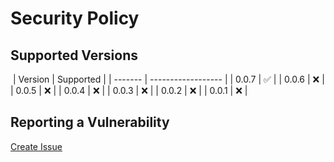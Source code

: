 # Security Policy

## Supported Versions

​
| Version | Supported |
| ------- | ------------------ |
| 0.0.7 | :white_check_mark: |
| 0.0.6 | :x: |
| 0.0.5 | :x: |
| 0.0.4 | :x: |
| 0.0.3 | :x: |
| 0.0.2 | :x: |
| 0.0.1 | :x: |
​

## Reporting a Vulnerability

[Create Issue](https://github.com/gregoranders/ts-jhu-covid19/issues/new?labels=bug&template=bug_report.md&title=Security+Issue)
